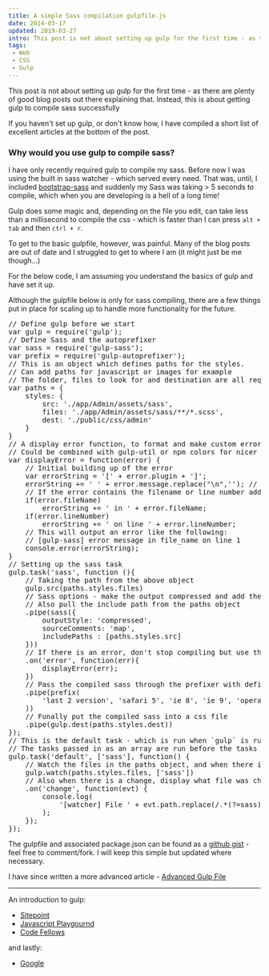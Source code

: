 ```yaml
---
title: A simple Sass compilation gulpfile.js
date: 2014-03-17
updated: 2019-03-27
intro: This post is not about setting up gulp for the first time - as there are plenty of good blog posts out there explaining that. Instead, this is about getting ...
tags:
 - Web
 - CSS
 - Gulp
---
```


<p>This post is not about setting up gulp for the first time - as there are plenty of good blog posts out there explaining that. Instead, this is about getting gulp to compile sass successfully<br></p>
<p>If you haven't set up gulp, or don't know how, I have compiled a short list of excellent articles at the bottom of the post.</p>
<h3>Why would you use gulp to compile sass?</h3>
<p>I have only recently required gulp to compile my sass. Before now I was using the built in sass watcher - which served every need. That was, until, I included <a href="https://github.com/twbs/bootstrap-sass">bootstrap-sass</a> and suddenly my Sass was taking &gt; 5 seconds to compile, which when you are developing is a hell of a long time!</p>
<p>Gulp does some magic and, depending on the file you edit, can take less than a millisecond to compile the css - which is faster than I can press <code>alt + tab</code> and then <code>ctrl + r</code>.</p>
<p>To get to the basic gulpfile, however, was painful. Many of the blog posts are out of date and I struggled to get to where I am (it might just be me though...)</p>
<p>For the below code, I am assuming you understand the basics of gulp and have set it up.</p>
<p>Although the gulpfile below is only for sass compiling, there are a few things put in place for scaling up to handle more functionality for the future.</p>
<pre class="language-javascript">// Define gulp before we start
var gulp = require('gulp');
// Define Sass and the autoprefixer
var sass = require('gulp-sass');
var prefix = require('gulp-autoprefixer');
// This is an object which defines paths for the styles.
// Can add paths for javascript or images for example
// The folder, files to look for and destination are all required for sass
var paths = {
    styles: {
        src: './app/Admin/assets/sass',
        files: './app/Admin/assets/sass/**/*.scss',
        dest: './public/css/admin'
    }
}
// A display error function, to format and make custom errors more uniform
// Could be combined with gulp-util or npm colors for nicer output
var displayError = function(error) {
    // Initial building up of the error
    var errorString = '[' + error.plugin + ']';
    errorString += ' ' + error.message.replace("\n",''); // Removes new line at the end
    // If the error contains the filename or line number add it to the string
    if(error.fileName)
        errorString += ' in ' + error.fileName;
    if(error.lineNumber)
        errorString += ' on line ' + error.lineNumber;
    // This will output an error like the following:
    // [gulp-sass] error message in file_name on line 1
    console.error(errorString);
}
// Setting up the sass task
gulp.task('sass', function (){
    // Taking the path from the above object
    gulp.src(paths.styles.files)
    // Sass options - make the output compressed and add the source map
    // Also pull the include path from the paths object
    .pipe(sass({
        outputStyle: 'compressed',
        sourceComments: 'map',
        includePaths : [paths.styles.src]
    }))
    // If there is an error, don't stop compiling but use the custom displayError function
    .on('error', function(err){
        displayError(err);
    })
    // Pass the compiled sass through the prefixer with defined 
    .pipe(prefix(
        'last 2 version', 'safari 5', 'ie 8', 'ie 9', 'opera 12.1', 'ios 6', 'android 4'
    ))
    // Funally put the compiled sass into a css file
    .pipe(gulp.dest(paths.styles.dest))
});
// This is the default task - which is run when `gulp` is run
// The tasks passed in as an array are run before the tasks within the function
gulp.task('default', ['sass'], function() { 
    // Watch the files in the paths object, and when there is a change, fun the functions in the array
    gulp.watch(paths.styles.files, ['sass'])
    // Also when there is a change, display what file was changed, only showing the path after the 'sass folder'
    .on('change', function(evt) {
        console.log(
            '[watcher] File ' + evt.path.replace(/.*(?=sass)/,'') + ' was ' + evt.type + ', compiling...'
        );
    });
});</pre>
<p>The gulpfile and associated package.json can be found as a <a href="https://gist.github.com/mikestreety/9525414">github gist</a> - feel free to comment/fork. I will keep this simple but updated where necessary.</p>
<div class="info">I have since written a more advanced article - <a href="https://www.mikestreety.co.uk/blog/advanced-gulp-file">Advanced Gulp File</a></div>
<hr>
<p>An introduction to gulp:</p>
<ul>
<li><a href="http://www.sitepoint.com/introduction-gulp-js/">Sitepoint</a></li>
<li><a href="http://javascriptplayground.com/blog/2014/02/an-intro-to-gulp/">Javascript Playgournd</a></li>
<li><a href="http://www.codefellows.org/blogs/quick-intro-to-gulp-js">Code Fellows</a></li>
</ul>
<p>and lastly:</p>
<ul>
<li><a href="https://www.google.co.uk/search?q=an+introduction+to+gulp">Google</a></li>
</ul>